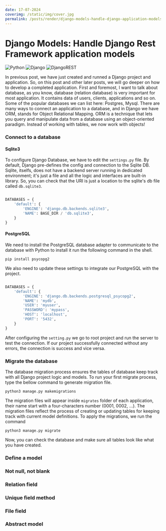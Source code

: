 ```yaml
---
date: 17-07-2024
coverimg: /static/img/cover.jpg
permalink: /posts/render/django-models-handle-django-application-models
---
```


# Django Models: Handle Django Rest Framework application models

![Python](https://img.shields.io/badge/python-3670A0?style=for-the-badge&logo=python&logoColor=ffdd54)
![Django](https://img.shields.io/badge/django-%23092E20.svg?style=for-the-badge&logo=django&logoColor=white)
![DjangoREST](https://img.shields.io/badge/DJANGO-REST-ff1709?style=for-the-badge&logo=django&logoColor=white&color=ff1709&labelColor=gray)

In previous post, we have just created and runned a Django project and application. So, on this post and other later posts, we will go deeper on how to develop a completed application. First and foremost, I want to talk about database, as you know, database (relation database) is very important for most application. It contains data of users, clients, applications and so on. Some of the popular databases we can list here: Postgres, Mysql. There are many ways to connect an application to a database, and in Django we have ORM, stands for Object Relational Mapping. ORM is a technique that lets you query and manipulate data from a database using an object-oriented paradigm. Instead of working with tables, we now work with objects!

### Connect to a database

#### Sqlite3
To configure Django Database, we have to edit the `settings.py` file. By default, Django pre-defines the config and connection to the Sqlite DB. Sqlite, itselfs, does not have a backend server running in dedicated environment; it's just a file and all the logic and interfaces are built-in library. So, you can check that the URI is just a location to the sqlite's db file called `db.sqlite3`.

```python

DATABASES = {
    'default': {
        'ENGINE': 'django.db.backends.sqlite3',
        'NAME': BASE_DIR / 'db.sqlite3',
    }
}

```

#### PostgreSQL
 We need to install the PostgreSQL database adapter to communicate to the database with Python to install it run the following command in the shell.
```shell
pip install psycopg2
```

We also need to update these settings to integrate our PostgreSQL with the project.
```python

DATABASES = {
    'default': {
        'ENGINE': 'django.db.backends.postgresql_psycopg2',
        'NAME': 'mydb',
        'USER': 'myuser',
        'PASSWORD': 'mypass',
        'HOST': 'localhost',
        'PORT': '5432',
    }
}

```
After configuring the `setting.py` we go to root project and run the server to test the connection. If our project successfully connected without any errors, the connection is success and vice versa.

### Migrate the database
The database migration process ensures the tables of database keep track with all Django project logic and models. To run your first migrate process, type the bellow command to generate migration file.

```shell
python3 manage.py makemigrations
```

The migration files will appear inside `migrates` folder of each application, their name start with a four-characters number (0001, 0002, ...). The migration files reflect the process of creating or updating tables for keeping track with current model definitions. To apply the migrations, we run the command

```shell
python3 manage.py migrate
```

Now, you can check the database and make sure all tables look like what you have created.

### Define a model


### Not null, not blank
### Relation field
### Unique field method
### File field
### Abstract model
